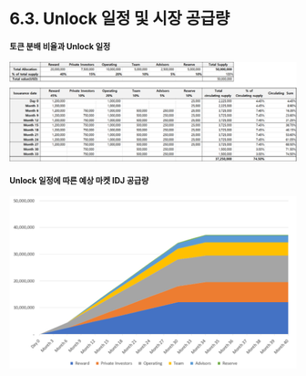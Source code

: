 # 6.3. Unlock 일정 및 시장 공급량

#### 토큰 분배 비율과 Unlock 일정

![](<../.gitbook/assets/image (22).png>)

#### Unlock 일정에 따른 예상 마켓 IDJ 공급량

![](<../.gitbook/assets/image (6) (1) (1).png>)
